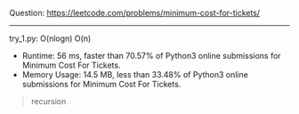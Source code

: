 Question: https://leetcode.com/problems/minimum-cost-for-tickets/

---

try_1.py: O(nlogn) O(n)

* Runtime: 56 ms, faster than 70.57% of Python3 online submissions for Minimum Cost For Tickets.
* Memory Usage: 14.5 MB, less than 33.48% of Python3 online submissions for Minimum Cost For Tickets.

> recursion
